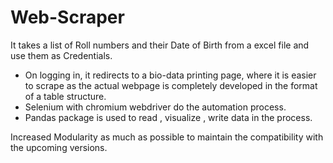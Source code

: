 # Web-Scraper

It takes a list of Roll numbers and their Date of Birth from a excel file and use them as Credentials.
* On logging in, it redirects to a bio-data printing page, where it is easier to scrape as the actual webpage is completely developed in the format of a table structure.
* Selenium with chromium webdriver do the automation process.
* Pandas package is used to read , visualize , write data in the process.

Increased Modularity as much as possible to maintain the compatibility with the upcoming versions.
